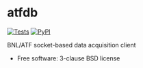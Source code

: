 # atfdb

[![Tests](https://github.com/BNL-ATF/atfdb/actions/workflows/testing.yml/badge.svg)](https://github.com/BNL-ATF/atfdb/actions/workflows/testing.yml)
[![PyPI](https://img.shields.io/pypi/v/atfdb.svg?logo=pypi&logoColor=white&label=PyPI)](https://pypi.python.org/pypi/atfdb)

BNL/ATF socket-based data acquisition client

* Free software: 3-clause BSD license
